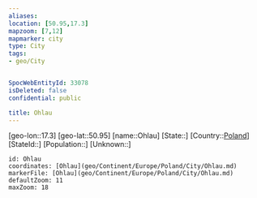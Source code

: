 ```yaml
---
aliases: 
location: [50.95,17.3]
mapzoom: [7,12] 
mapmarker: city 
type: City
tags:
- geo/City


SpocWebEntityId: 33078
isDeleted: false
confidential: public

title: Ohlau
---
```

[geo-lon::17.3]
[geo-lat::50.95]
[name::Ohlau]
[State::]
[Country::[Poland](geo/Continent/Europe/Poland.md)]
[StateId::]
[Population::]
[Unknown::]


```leaflet
id: Ohlau
coordinates: [Ohlau](geo/Continent/Europe/Poland/City/Ohlau.md)
markerFile: [Ohlau](geo/Continent/Europe/Poland/City/Ohlau.md)
defaultZoom: 11 
maxZoom: 18
```


